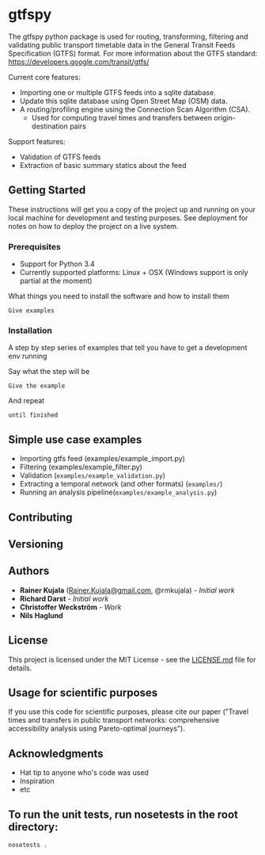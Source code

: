 # gtfspy

The gtfspy python package is used for routing, transforming, filtering and validating public transport timetable data in the General Transit Feeds Specification (GTFS) format.
For more information about the GTFS standard: https://developers.google.com/transit/gtfs/

Current core features:
* Importing one or multiple GTFS feeds into a sqlite database.
* Update this sqlite database using Open Street Map (OSM) data.
* A routing/profiling engine using the Connection Scan Algorithm (CSA).
    - Used for computing travel times and transfers between origin-destination pairs

Support features:
* Validation of GTFS feeds
* Extraction of basic summary statics about the feed

## Getting Started
These instructions will get you a copy of the project up and running on your local machine for development and testing purposes. See deployment for notes on how to deploy the project on a live system.

### Prerequisites
* Support for Python 3.4
* Currently supported platforms: Linux + OSX (Windows support is only partial at the moment)

What things you need to install the software and how to install them

```
Give examples
```

### Installation

A step by step series of examples that tell you have to get a development env running

Say what the step will be

```
Give the example
```

And repeat

```
until finished
```


## Simple use case examples
- Importing gtfs feed (examples/example_import.py)
- Filtering (examples/example_filter.py)
- Validation (`examples/example_validation.py`)
- Extracting a temporal network (and other formats) (`examples/`)
- Running an analysis pipeline(`examples/example_analysis.py`)

## Contributing

## Versioning

## Authors

* **Rainer Kujala** (Rainer.Kujala@gmail.com, @rmkujala) - *Initial work*
* **Richard Darst** - *Initial work*
* **Christoffer Weckström** - *Work*
* **Nils Haglund**

## License

This project is licensed under the MIT License - see the [LICENSE.md](LICENSE.md) file for details.

## Usage for scientific purposes
If you use this code for scientific purposes, please cite our paper ("Travel times and transfers in public transport networks: comprehensive accessibility analysis using Pareto-optimal journeys").

## Acknowledgments

* Hat tip to anyone who's code was used
* Inspiration
* etc

## To run the unit tests, run nosetests in the root directory:
```
nosetests .
```


